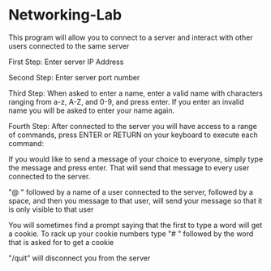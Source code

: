 # Networking-Lab

This program will allow you to connect to a server and interact with other users connected to the same server

First Step: Enter server IP Address

Second Step: Enter server port number

Third Step: When asked to enter a name, enter a valid name with characters ranging from a-z, A-Z, and 0-9, and press enter. If you enter an invalid name you will be asked to enter your name again.

Fourth Step: After connected to the server you will have access to a range of commands, press ENTER or RETURN on your keyboard to execute each command:

If you would like to send a message of your choice to everyone, simply type the message and press enter. That will send that message to every user connected to the server.

"@ " followed by a name of a user connected to the server, followed by a space, and then you message to that user, will send your message so that it is only visible to that user

You will sometimes find a prompt saying that the first to type a word will get a cookie. To rack up your cookie numbers type "# " followed by the word that is asked for to get a cookie

"/quit" will disconnect you from the server
